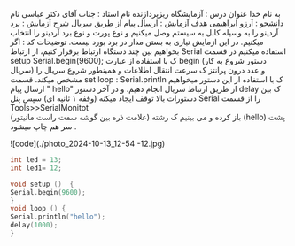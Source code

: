 به نام خدا 
عنوان درس : آزمایشگاه ریزپردازنده 
نام استاد : جناب آقای دکتر عباسی 
نام دانشجو : آرزو ابراهیمی 
هدف آزمایش : ارسال پیام از طریق سریال
شرح آزمایش : 
برد  آردینو را به  وسیله کابل به سیستم وصل میکنیم  و نوع پورت و نوع برد آردینو را  انتخاب میکنیم.
در این ازمایش نیازی به بستن مدار در برد بورد نیست.
توضیحات کد :
اگر بخواهیم بین چند دستگاه ارتباط برقرار کنیم، از ارتباط Serial  استفاده میکنیم
در قسمت setup
Serial.begin(9600);
ک با  استفاده از عبارت begin (دستور شروع به کار سریال) و عدد درون پرانتز ک سرعت انتقال اطلاعات و همینطور شروع سریال را مشخص میکند.
قسمت set loop :
Serial.println 
ک با استفاده از این دستور  میخواهیم ارسال پیام " hello"  از طریق ارتباط سریال انجام دهیم.
و در آخر دستور delay  ک بین دستورات بالا توقف ایجاد میکنه (وقفه ۱ ثانیه ای)
سپس پنل Serial  را از قسمت 
Tools>>SerialMonitot  
(علامت ذره بین گوشه سمت راست مانیتور)
باز کرده و می بینیم ک رشته (hello) پشت سر هم چاپ میشود .
 
![code](./photo_2024-10-13_12-54 -12.jpg)

```cpp
int led = 13;
int led1= 12;

void setup ()  {
Serial.begin(9600);
}
void loop () {
Serial.println("hello");
delay(1000);
}
``` 